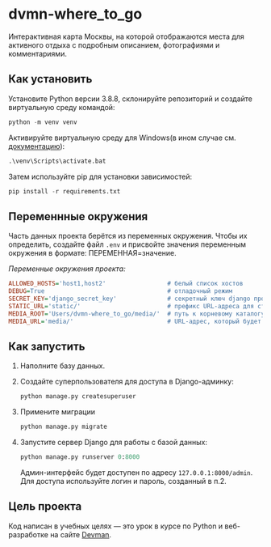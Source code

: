 # dvmn-where_to_go

Интерактивная карта Москвы, на которой отображаются места для активного отдыха с подробным описанием, фотографиями и комментариями.

## Как установить

Установите Python версии 3.8.8, склонируйте репозиторий и создайте виртуальную среду командой:

```python
python -m venv venv
```

Активируйте виртуальную среду для Windows(в ином случае см. [документацию](https://docs.python.org/3/library/venv.html)):

```python
.\venv\Scripts\activate.bat
```

Затем используйте pip для установки зависимостей:

```python
pip install -r requirements.txt
```

## Переменнные окружения

Часть данных проекта берётся из переменных окружения. Чтобы их определить, создайте файл `.env` и присвойте значения переменным окружения в формате: ПЕРЕМЕННАЯ=значение.

_Переменные окружения проекта:_

```ini
ALLOWED_HOSTS='host1,host2'                 # белый список хостов
DEBUG=True                                  # отладочный режим
SECRET_KEY='django_secret_key'              # секретный ключ django проекта
STATIC_URL='static/'                        # префикс URL-адреса для статических файлов
MEDIA_ROOT='Users/dvmn-where_to_go/media/'  # путь к корневому каталогу, в котором хранятся файлы
MEDIA_URL='media/'                          # URL-адрес, который будет обслуживать медиафайлы
```

## Как запустить

1. Наполните базу данных.

2. Создайте суперпользователя для доступа в Django-админку:

    ```python
    python manage.py createsuperuser
    ```

3. Примените миграции
    
    ```python
    python manage.py migrate
    ```
    
4. Запустите сервер Django для работы с базой данных:
    
    ```python
    python manage.py runserver 0:8000
    ```
    
    Админ-интерфейс будет доступен по адресу `127.0.0.1:8000/admin`.
    Для доступа используйте логин и пароль, созданный в п.2.

## Цель проекта

Код написан в учебных целях — это урок в курсе по Python и веб-разработке на сайте [Devman](https://dvmn.org).
